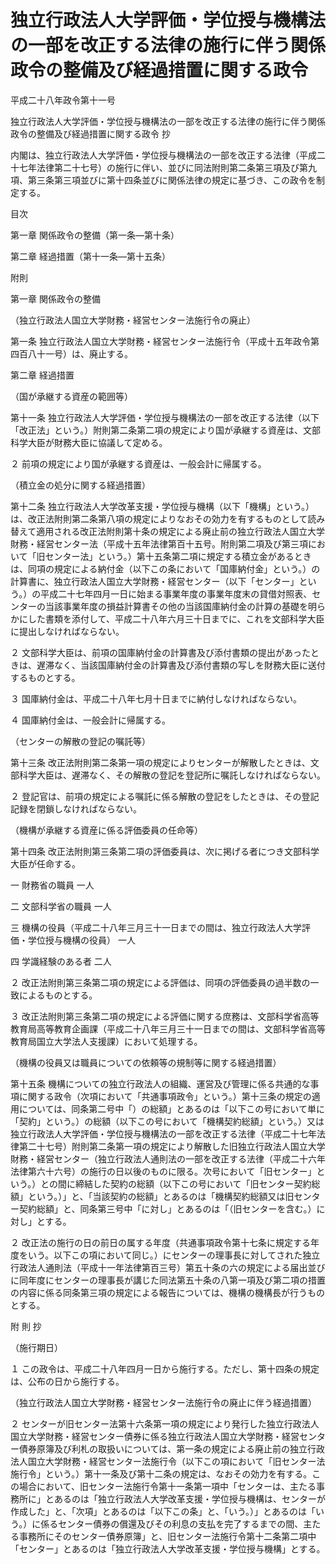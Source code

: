 # 独立行政法人大学評価・学位授与機構法の一部を改正する法律の施行に伴う関係政令の整備及び経過措置に関する政令

平成二十八年政令第十一号

独立行政法人大学評価・学位授与機構法の一部を改正する法律の施行に伴う関係政令の整備及び経過措置に関する政令 抄

内閣は、独立行政法人大学評価・学位授与機構法の一部を改正する法律（平成二十七年法律第二十七号）の施行に伴い、並びに同法附則第二条第三項及び第九項、第三条第三項並びに第十四条並びに関係法律の規定に基づき、この政令を制定する。

目次

第一章 関係政令の整備（第一条―第十条）

第二章 経過措置（第十一条―第十五条）

附則

第一章 関係政令の整備

（独立行政法人国立大学財務・経営センター法施行令の廃止）

第一条 独立行政法人国立大学財務・経営センター法施行令（平成十五年政令第四百八十一号）は、廃止する。

第二章 経過措置

（国が承継する資産の範囲等）

第十一条 独立行政法人大学評価・学位授与機構法の一部を改正する法律（以下「改正法」という。）附則第二条第二項の規定により国が承継する資産は、文部科学大臣が財務大臣に協議して定める。

２ 前項の規定により国が承継する資産は、一般会計に帰属する。

（積立金の処分に関する経過措置）

第十二条 独立行政法人大学改革支援・学位授与機構（以下「機構」という。）は、改正法附則第二条第八項の規定によりなおその効力を有するものとして読み替えて適用される改正法附則第十条の規定による廃止前の独立行政法人国立大学財務・経営センター法（平成十五年法律第百十五号。附則第二項及び第三項において「旧センター法」という。）第十五条第二項に規定する積立金があるときは、同項の規定による納付金（以下この条において「国庫納付金」という。）の計算書に、独立行政法人国立大学財務・経営センター（以下「センター」という。）の平成二十七年四月一日に始まる事業年度の事業年度末の貸借対照表、センターの当該事業年度の損益計算書その他の当該国庫納付金の計算の基礎を明らかにした書類を添付して、平成二十八年六月三十日までに、これを文部科学大臣に提出しなければならない。

２ 文部科学大臣は、前項の国庫納付金の計算書及び添付書類の提出があったときは、遅滞なく、当該国庫納付金の計算書及び添付書類の写しを財務大臣に送付するものとする。

３ 国庫納付金は、平成二十八年七月十日までに納付しなければならない。

４ 国庫納付金は、一般会計に帰属する。

（センターの解散の登記の嘱託等）

第十三条 改正法附則第二条第一項の規定によりセンターが解散したときは、文部科学大臣は、遅滞なく、その解散の登記を登記所に嘱託しなければならない。

２ 登記官は、前項の規定による嘱託に係る解散の登記をしたときは、その登記記録を閉鎖しなければならない。

（機構が承継する資産に係る評価委員の任命等）

第十四条 改正法附則第三条第二項の評価委員は、次に掲げる者につき文部科学大臣が任命する。

一 財務省の職員 一人

二 文部科学省の職員 一人

三 機構の役員（平成二十八年三月三十一日までの間は、独立行政法人大学評価・学位授与機構の役員） 一人

四 学識経験のある者 二人

２ 改正法附則第三条第二項の規定による評価は、同項の評価委員の過半数の一致によるものとする。

３ 改正法附則第三条第二項の規定による評価に関する庶務は、文部科学省高等教育局高等教育企画課（平成二十八年三月三十一日までの間は、文部科学省高等教育局国立大学法人支援課）において処理する。

（機構の役員又は職員についての依頼等の規制等に関する経過措置）

第十五条 機構についての独立行政法人の組織、運営及び管理に係る共通的な事項に関する政令（次項において「共通事項政令」という。）第十三条の規定の適用については、同条第二号中「）の総額」とあるのは「以下この号において単に「契約」という。）の総額（以下この号において「機構契約総額」という。）又は独立行政法人大学評価・学位授与機構法の一部を改正する法律（平成二十七年法律第二十七号）附則第二条第一項の規定により解散した旧独立行政法人国立大学財務・経営センター（独立行政法人通則法の一部を改正する法律（平成二十六年法律第六十六号）の施行の日以後のものに限る。次号において「旧センター」という。）との間に締結した契約の総額（以下この号において「旧センター契約総額」という。）」と、「当該契約の総額」とあるのは「機構契約総額又は旧センター契約総額」と、同条第三号中「に対し」とあるのは「（旧センターを含む。）に対し」とする。

２ 改正法の施行の日の前日の属する年度（共通事項政令第十七条に規定する年度をいう。以下この項において同じ。）にセンターの理事長に対してされた独立行政法人通則法（平成十一年法律第百三号）第五十条の六の規定による届出並びに同年度にセンターの理事長が講じた同法第五十条の八第一項及び第二項の措置の内容に係る同条第三項の規定による報告については、機構の機構長が行うものとする。

附 則 抄

（施行期日）

１ この政令は、平成二十八年四月一日から施行する。ただし、第十四条の規定は、公布の日から施行する。

（独立行政法人国立大学財務・経営センター法施行令の廃止に伴う経過措置）

２ センターが旧センター法第十六条第一項の規定により発行した独立行政法人国立大学財務・経営センター債券に係る独立行政法人国立大学財務・経営センター債券原簿及び利札の取扱いについては、第一条の規定による廃止前の独立行政法人国立大学財務・経営センター法施行令（以下この項において「旧センター法施行令」という。）第十一条及び第十二条の規定は、なおその効力を有する。この場合において、旧センター法施行令第十一条第一項中「センターは、主たる事務所に」とあるのは「独立行政法人大学改革支援・学位授与機構は、センターが作成した」と、「次項」とあるのは「以下この条」と、「いう。）」とあるのは「いう。）に係るセンター債券の償還及びその利息の支払を完了するまでの間、主たる事務所にそのセンター債券原簿」と、旧センター法施行令第十二条第二項中「センター」とあるのは「独立行政法人大学改革支援・学位授与機構」とする。
